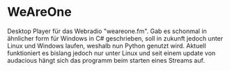 # WeAreOne
Desktop Player für das Webradio "weareone.fm".
Gab es schonmal in ähnlicher form für Windows in C# geschrieben, soll in zukunft jedoch unter Linux und Windows laufen, weshalb nun Python genutzt wird.
Aktuell funktioniert es bislang jedoch nur unter Linux und seit einem update von audacious hängt sich das programm beim starten eines Streams auf.
